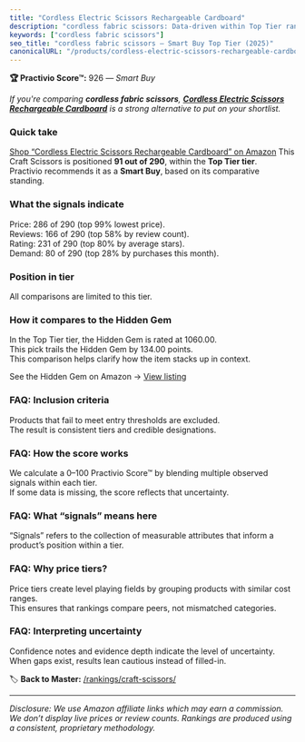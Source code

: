 ```yaml
---
title: "Cordless Electric Scissors Rechargeable Cardboard"
description: "cordless fabric scissors: Data-driven within Top Tier ranking using the Practivio Score™. Positioned by quality, value, demand, findability, momentum."
keywords: ["cordless fabric scissors"]
seo_title: "cordless fabric scissors — Smart Buy Top Tier (2025)"
canonicalURL: "/products/cordless-electric-scissors-rechargeable-cardboard-B0F3GX4L9G/"
---
```


**🏆 Practivio Score™:** 926 — _Smart Buy_


*If you're comparing **cordless fabric scissors**, **[Cordless Electric Scissors Rechargeable Cardboard](https://www.amazon.com/dp/B0F3GX4L9G?tag=practivio-20)** is a strong alternative to put on your shortlist.*
### Quick take
[Shop “Cordless Electric Scissors Rechargeable Cardboard” on Amazon](https://www.amazon.com/dp/B0F3GX4L9G?tag=practivio-20)
This Craft Scissors is positioned **91 out of 290**, within the **Top Tier tier**.  
Practivio recommends it as a **Smart Buy**, based on its comparative standing.

### What the signals indicate
Price: 286 of 290 (top 99% lowest price).  
Reviews: 166 of 290 (top 58% by review count).  
Rating: 231 of 290 (top 80% by average stars).  
Demand: 80 of 290 (top 28% by purchases this month).

### Position in tier
All comparisons are limited to this tier.

### How it compares to the Hidden Gem
In the Top Tier tier, the Hidden Gem is rated at 1060.00.  
This pick trails the Hidden Gem by 134.00 points.  
This comparison helps clarify how the item stacks up in context.  

See the Hidden Gem on Amazon → [View listing](https://www.amazon.com/dp/B01BRGU8R0?tag=practivio-20)

### FAQ: Inclusion criteria
Products that fail to meet entry thresholds are excluded.  
The result is consistent tiers and credible designations.

### FAQ: How the score works
We calculate a 0–100 Practivio Score™ by blending multiple observed signals within each tier.  
If some data is missing, the score reflects that uncertainty.

### FAQ: What “signals” means here
“Signals” refers to the collection of measurable attributes that inform a product’s position within a tier.

### FAQ: Why price tiers?
Price tiers create level playing fields by grouping products with similar cost ranges.  
This ensures that rankings compare peers, not mismatched categories.

### FAQ: Interpreting uncertainty
Confidence notes and evidence depth indicate the level of uncertainty.  
When gaps exist, results lean cautious instead of filled-in.


🏷️ **Back to Master:** [/rankings/craft-scissors/](/rankings/craft-scissors/)

---
_Disclosure: We use Amazon affiliate links which may earn a commission. We don’t display live prices or review counts. Rankings are produced using a consistent, proprietary methodology._
